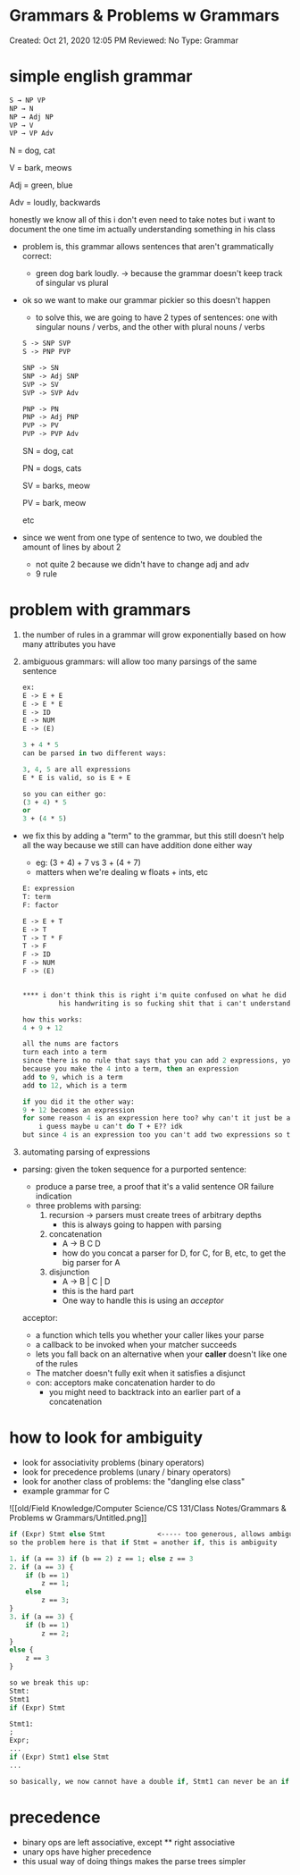 # Grammars & Problems w Grammars

Created: Oct 21, 2020 12:05 PM
Reviewed: No
Type: Grammar

# simple english grammar

```ocaml
S → NP VP
NP → N
NP → Adj NP
VP → V
VP → VP Adv
```

N = dog, cat

V = bark, meows

Adj = green, blue

Adv = loudly, backwards

honestly we know all of this i don't even need to take notes but i want to document the one time im actually understanding something in his class

- problem is, this grammar allows sentences that aren't grammatically correct:
    - green dog bark loudly. → because the grammar doesn't keep track of singular vs plural
- ok so we want to make our grammar pickier so this doesn't happen
    - to solve this, we are going to have 2 types of sentences: one with singular nouns / verbs, and the other with plural nouns / verbs

    ```ocaml
    S -> SNP SVP
    S -> PNP PVP

    SNP -> SN
    SNP -> Adj SNP
    SVP -> SV
    SVP -> SVP Adv

    PNP -> PN
    PNP -> Adj PNP
    PVP -> PV
    PVP -> PVP Adv
    ```

    SN = dog, cat

    PN = dogs, cats

    SV = barks, meow

    PV = bark, meow

    etc

- since we went from one type of sentence to two, we doubled the amount of lines by about 2
    - not quite 2 because we didn't have to change adj and adv
    - 9 rule

# problem with grammars

1. the number of rules in a grammar will grow exponentially based on how many attributes you have 
2. ambiguous grammars: will allow too many parsings of the same sentence

    ```ocaml
    ex: 
    E -> E + E
    E -> E * E
    E -> ID
    E -> NUM
    E -> (E)

    3 + 4 * 5 
    can be parsed in two different ways: 

    3, 4, 5 are all expressions 
    E * E is valid, so is E + E

    so you can either go: 
    (3 + 4) * 5
    or 
    3 + (4 * 5) 
    ```

- we fix this by adding a "term" to the grammar, but this still doesn't help all the way because we still can have addition done either way
    - eg: (3 + 4) + 7 vs 3 + (4 + 7)
    - matters when we're dealing w floats + ints, etc

    ```ocaml
    E: expression
    T: term
    F: factor 

    E -> E + T
    E -> T
    T -> T * F
    T -> F
    F -> ID
    F -> NUM
    F -> (E)
    ```

    ```ocaml

    **** i don't think this is right i'm quite confused on what he did 
    		 his handwriting is so fucking shit that i can't understand what he's even writing ****

    how this works: 
    4 + 9 + 12

    all the nums are factors 
    turn each into a term 
    since there is no rule that says that you can add 2 expressions, you must add the first two numbers first
    because you make the 4 into a term, then an expression
    add to 9, which is a term
    add to 12, which is a term 

    if you did it the other way:
    9 + 12 becomes an expression
    for some reason 4 is an expression here too? why can't it just be a term
    	i guess maybe u can't do T + E?? idk 
    but since 4 is an expression too you can't add two expressions so this wouldn't work

    ```

3. automating parsing of expressions

- parsing: given the token sequence for a purported sentence:
    - produce a parse tree, a proof that it's a valid sentence OR failure indication
    - three problems with parsing:
        1. recursion → parsers must create trees of arbitrary depths
            - this is always going to happen with parsing
        2. concatenation 
            - A → B C D
            - how do you concat a parser for D, for C, for B, etc, to get the big parser for A
        3. disjunction 
            - A → B | C | D
            - this is the hard part
            - One way to handle this is using an *acceptor*

    acceptor: 

    - a function which tells you whether your caller likes your parse
    - a callback to be invoked when your matcher succeeds
    - lets you fall back on an alternative when your **caller** doesn't like one of the rules
    - The matcher doesn't fully exit when it satisfies a disjunct
    - con: acceptors make concatenation harder to do
        - you might need to backtrack into an earlier part of a concatenation

# how to look for ambiguity

- look for associativity problems (binary operators)
- look for precedence problems (unary / binary operators)
- look for another class of problems: the "dangling else class"
- example grammar for C

![[old/Field Knowledge/Computer Science/CS 131/Class Notes/Grammars & Problems w Grammars/Untitled.png]]

```ocaml
if (Expr) Stmt else Stmt             <----- too generous, allows ambiguity 
so the problem here is that if Stmt = another if, this is ambiguity 

1. if (a == 3) if (b == 2) z == 1; else z == 3
2. if (a == 3) {
	if (b == 1) 
		z == 1;
	else 
		z == 3;
}
3. if (a == 3) {
	if (b == 1)
		z == 2;
}
else {
	z == 3
}

so we break this up: 
Stmt: 
Stmt1
if (Expr) Stmt 

Stmt1: 
; 
Expr;
...
if (Expr) Stmt1 else Stmt
...

so basically, we now cannot have a double if, Stmt1 can never be an if 
```

# precedence

- binary ops are left associative, except ** right associative
- unary ops have higher precedence
- this usual way of doing things makes the parse trees simpler